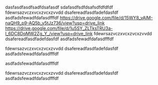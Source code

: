 dasfasdfasdfsadfdsafasdf
sdafasdfsdfdsafsdfdfdfdf
fdewrsazvczxvcxzvcxzvvdd
dsafereadfasdfadefdasfdf
asdfadsfewadfdafasdfffdf
https://drive.google.com/file/d/15WY8_vAlM-naQH9_p9-AQ5b_y5tJz736/view?usp=drive_link
https://drive.google.com/file/d/1u5SY_ZLTksTRU3a-I_6DC8DqMW2Zg_Y_/view?usp=drive_link
fdewrsazvczxvcxzvcxzvvdd
dsafereadfasdfadefdasfdf
asdfadsfewadfdafasdfffdf

fdewrsazvczxvcxzvcxzvvdd
dsafereadfasdfadefdasfdf
asdfadsfewadfdafasdfffdf

asdfadsfewadfdafasdfffdf

fdewrsazvczxvcxzvcxzvvdd
dsafereadfasdfadefdasfdf
asdfadsfewadfdafasdfffdf
